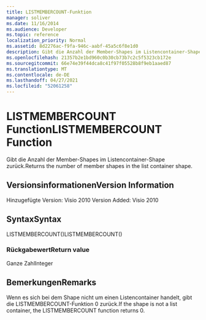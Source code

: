 ```yaml
---
title: LISTMEMBERCOUNT-Funktion
manager: soliver
ms.date: 11/16/2014
ms.audience: Developer
ms.topic: reference
localization_priority: Normal
ms.assetid: 8d2276ac-f9fa-946c-aabf-45a5c6f8e1d0
description: Gibt die Anzahl der Member-Shapes im Listencontainer-Shape zurück.
ms.openlocfilehash: 21357b2e1bd960c0b30cb73b7c2c5f5323cb172e
ms.sourcegitcommit: 66e74e39f44dca8c41f97f05528b8f9eb1aaed87
ms.translationtype: MT
ms.contentlocale: de-DE
ms.lasthandoff: 04/27/2021
ms.locfileid: "52061258"
---
```

# <a name="listmembercount-function"></a><span data-ttu-id="45fb6-103">LISTMEMBERCOUNT Function</span><span class="sxs-lookup"><span data-stu-id="45fb6-103">LISTMEMBERCOUNT Function</span></span>

<span data-ttu-id="45fb6-104">Gibt die Anzahl der Member-Shapes im Listencontainer-Shape zurück.</span><span class="sxs-lookup"><span data-stu-id="45fb6-104">Returns the number of member shapes in the list container shape.</span></span>
  
## <a name="version-information"></a><span data-ttu-id="45fb6-105">Versionsinformationen</span><span class="sxs-lookup"><span data-stu-id="45fb6-105">Version Information</span></span>

<span data-ttu-id="45fb6-106">Hinzugefügte Version: Visio 2010
</span><span class="sxs-lookup"><span data-stu-id="45fb6-106">Version Added: Visio 2010</span></span> 
  
## <a name="syntax"></a><span data-ttu-id="45fb6-107">Syntax</span><span class="sxs-lookup"><span data-stu-id="45fb6-107">Syntax</span></span>

<span data-ttu-id="45fb6-108">LISTMEMBERCOUNT()</span><span class="sxs-lookup"><span data-stu-id="45fb6-108">LISTMEMBERCOUNT()</span></span>
  
### <a name="return-value"></a><span data-ttu-id="45fb6-109">Rückgabewert</span><span class="sxs-lookup"><span data-stu-id="45fb6-109">Return value</span></span>

<span data-ttu-id="45fb6-110">Ganze Zahl</span><span class="sxs-lookup"><span data-stu-id="45fb6-110">Integer</span></span>
  
## <a name="remarks"></a><span data-ttu-id="45fb6-111">Bemerkungen</span><span class="sxs-lookup"><span data-stu-id="45fb6-111">Remarks</span></span>

<span data-ttu-id="45fb6-112">Wenn es sich bei dem Shape nicht um einen Listencontainer handelt, gibt die LISTMEMBERCOUNT-Funktion 0 zurück.</span><span class="sxs-lookup"><span data-stu-id="45fb6-112">If the shape is not a list container, the LISTMEMBERCOUNT function returns 0.</span></span>
  

